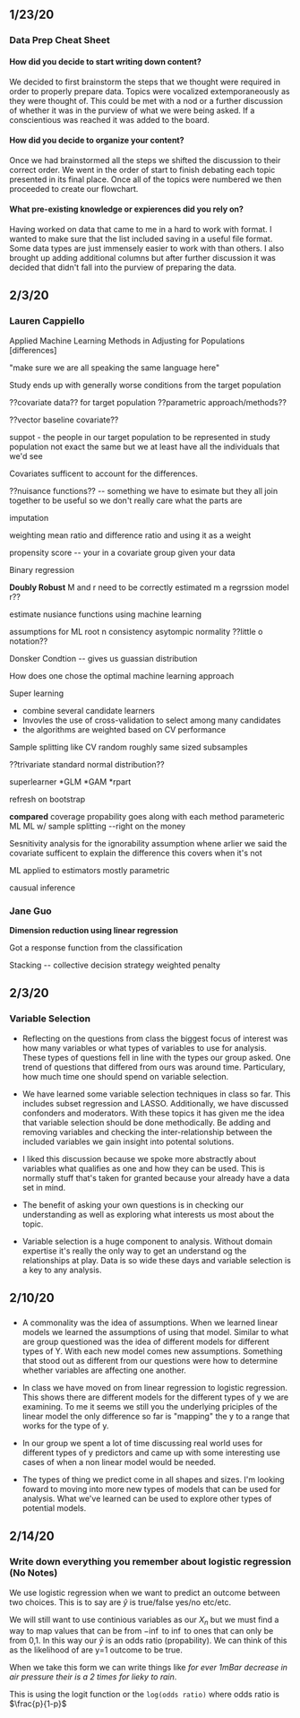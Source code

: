 ## 1/23/20

### Data Prep Cheat Sheet

#### How did you decide to start writing down content?

We decided to first brainstorm the steps that we thought were required in order to properly prepare data.  Topics were vocalized extemporaneously as they were thought of.  This could be met with a nod or a further discussion of whether it was in the purview of what we were being asked.  If a conscientious was reached it was added to the board.

#### How did you decide to organize your content?

Once we had brainstormed all the steps we shifted the discussion to their correct order. We went in the order of start to finish debating each topic presented in its final place.  Once all of the topics were numbered we then proceeded to create our flowchart.

#### What pre-existing knowledge or expierences did you rely on?

Having worked on data that came to me in a hard to work with format.  I wanted to make sure that the list included saving in a useful file format.  Some data types are just immensely easier to work with than others.  I also brought up adding additional columns but after further discussion it was decided that didn't fall into the purview of preparing the data.

## 2/3/20  

### Lauren Cappiello

Applied Machine Learning Methods in Adjusting for Populations [differences]

"make sure we are all speaking the same language here"

Study ends up with generally worse conditions from the target population

??covariate data?? for target population
??parametric approach/methods??

??vector baseline covariate??

suppot - the people in our target population to be represented in study population not exact the same but we at least have all the individuals that we'd see

Covariates sufficent to account for the differences.

??nuisance functions??  -- something we have to esimate but they all join together to be useful so we don't really care what the parts are

imputation

weighting mean ratio and difference ratio and using it as a weight

propensity score -- your in a covariate group given your data

Binary regression

**Doubly Robust**
M and r need to be correctly estimated m a regrssion model r??

estimate nusiance functions using machine learning

assumptions for ML
root n consistency asytompic normality
??little o notation??

Donsker Condtion -- gives us guassian distribution

How does one chose the optimal machine learning approach

Super learning
* combine several candidate learners
* Invovles the use of cross-validation to select among many candidates
* the algorithms are weighted based on CV performance

Sample splitting like CV random roughly same sized subsamples

??trivariate standard normal distribution??

superlearner
 *GLM
 *GAM
 *rpart
 
 refresh on bootstrap
 
 **compared** 
 coverage propability goes along with each method
 parameteric
 ML
 ML w/ sample splitting --right on the money
 
 Sesnitivity analysis for the ignorability assumption whene arlier we said the covariate sufficent to explain the difference this covers when it's not
 
 ML applied to estimators mostly parametric
 
 causual inference


### Jane Guo

**Dimension reduction using linear regression**

Got a response function from the classification

Stacking -- collective decision strategy weighted penalty

## 2/3/20 

### Variable Selection

* Reflecting on the questions from class the biggest focus of interest was how many variables or what types of variables to use for analysis. These types of questions fell in line with the types our group asked. One trend of questions that differed from ours was around time. Particulary, how much time one should spend on variable selection. 

* We have learned some variable selection techniques in class so far. This includes subset regression and LASSO. Additionally, we have discussed confonders and moderators.  With these topics it has given me the idea that variable selection should be done methodically. Be adding and removing variables and checking the inter-relationship between the included variables we gain insight into potental solutions.

* I liked this discussion because we spoke more abstractly about variables what qualifies as one and how they can be used.  This is normally stuff that's taken for granted because your already have a data set in mind.

* The benefit of asking your own questions is in checking our understanding as well as exploring what interests us most about the topic.

* Variable selection is a huge component to analysis.  Without domain expertise it's really the only way to get an understand og the relationships at play. Data is so wide these days and variable selection is a key to any analysis.

## 2/10/20

###

* A commonality was the idea of assumptions.  When we learned linear models we learned the assumptions of using that model. Similar to what are group questioned was the idea of different models for different types of Y. With each new model comes new assumptions. Something that stood out as different from our questions were how to determine whether variables are affecting one another.

* In class we have moved on from linear regression to logistic regression. This shows there are different models for the different types of y we are examining. To me it seems we still you the underlying priciples of the linear model the only difference so far is "mapping" the y to a range that works for the type of y.

* In our group we spent a lot of time discussing real world uses for different types of y predictors and came up with some interesting use cases of when a non linear model would be needed.

* The types of thing we predict come in all shapes and sizes. I'm looking foward to moving into more new types of models that can be used for analysis. What we've learned can be used to explore other types of potential models.

## 2/14/20

### Write down everything you remember about logistic regression (No Notes)

We use logistic regression when we want to predict an outcome between two choices.  This is to say are $\hat{y}$ is true/false yes/no etc/etc.

We will still want to use continious variables as our $X_n$ but we must find a way to map values that can be from $-\inf$ to $\inf$ to ones that can only be from 0,1.  In this way our $\hat{y}$ is an odds ratio (propability).  We can think of this as the likelihood of are y=1 outcome to be true.  

When we take this form we can write things like *for ever 1mBar decrease in air pressure their is a 2 times for lieky to rain*.

This is using the logit function or the `log(odds ratio)` where odds ratio is $\frac{p}{1-p}$